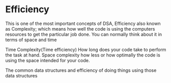 # Efficiency

This is one of the most important concepts of DSA, Efficiency also known as Complexity; which means how well the code is 
using the computers resources to get the particular job done. You can normally think about it in terms of space and time

Time Complexity(Time efficiency) How long does your code take to perform the task at hand. Space complexity how less or
how optimally the code is using the space intended for your code.

The common data structures and efficiency of doing things using those data structures 